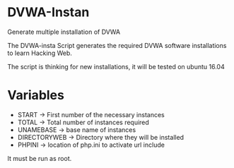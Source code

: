 # DVWA-Instan
Generate multiple installation of DVWA

The DVWA-insta Script generates the required DVWA software installations to learn Hacking Web.

The script is thinking for new installations, it will be tested on ubuntu 16.04

# Variables

* START -> First number of the necessary instances
* TOTAL -> Total number of instances required
* UNAMEBASE -> base name of instances
* DIRECTORYWEB -> Directory where they will be installed
* PHPINI -> location of php.ini to activate url include

It must be run as root.